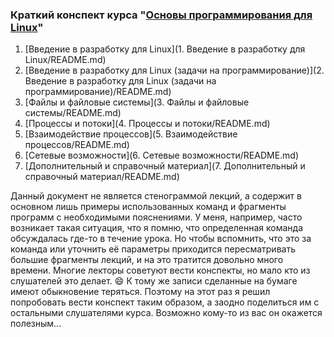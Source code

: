### Краткий конспект курса "[Основы программирования для Linux](https://stepic.org/course/Основы-программирования-для-Linux-548/)"

1. [Введение в разработку для Linux](1. Введение в разработку для Linux/README.md)
2. [Введение в разработку для Linux (задачи на программирование)](2. Введение в разработку для Linux (задачи на программирование)/README.md)
3. [Файлы и файловые системы](3. Файлы и файловые системы/README.md)
4. [Процессы и потоки](4. Процессы и потоки/README.md)
5. [Взаимодействие процессов](5. Взаимодействие процессов/README.md)
6. [Сетевые возможности](6. Сетевые возможности/README.md)
7. [Дополнительный и справочный материал](7. Дополнительный и справочный материал/README.md)

Данный документ не является стенограммой лекций, а содержит в основном лишь примеры
использованных команд и фрагменты программ с необходимыми пояснениями. У меня, например,
часто возникает такая ситуация, что я помню, что определенная команда обсуждалась где-то
в течение урока. Но чтобы вспомнить, что это за команда или уточнить её параметры
приходится пересматривать большие фрагменты лекций, и на это тратится довольно много
времени. Многие лекторы советуют вести конспекты, но мало кто из слушателей это делает.
:smile: К тому же записи сделанные на бумаге имеют обыкновение теряться. Поэтому на этот
раз я решил попробовать вести конспект таким образом, а заодно поделиться им с остальными
слушателями курса. Возможно кому-то из вас он окажется полезным...
